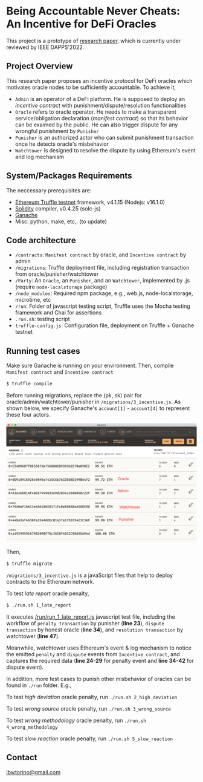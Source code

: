 # Being Accountable Never Cheats: An Incentive for DeFi Oracles
This project is a prototype of [research paper](https://lbwtorino.github.io/incentive.pdf), which
is currently under reviewed by IEEE DAPPS'2022. 

## Project Overview
This research paper proposes an incentive protocol for DeFi oracles which motivates oracle nodes to be sufficiently accountable. To achieve it,

- `Admin` is an operator of a DeFi platform. He is supposed to deploy an *incentive contract* with punishment/dispute/resolution functionalities
- `Oracle` refers to oracle operator. He needs to make a transparent service/obligation declaration (*manifest contract*) so that its behavior can be exaimed by the public. He can also trigger dispute for any wrongful punishment by `Punisher`
- `Punisher` is an authorized actor who can submit punishment transaction once he detects oracle's misbehavior
- `Watchtower` is designed to resolve the dispute by using Ethereum's event and log mechanism


## System/Packages Requirements

The neccessary prerequisites are:

- [Ethereum Truffle testnet](https://www.trufflesuite.com/docs/truffle/getting-started/installation) framework, v4.1.15 (Nodejs: v16.1.0)
- [Solidity](https://docs.soliditylang.org/en/v0.7.4/) compiler, v0.4.25 (solc-js)
- [Ganache](https://www.trufflesuite.com/ganache)
- Misc: python, make, etc,. (to update)

## Code architecture

- `/contracts`: `Manifest contract` by oracle, and `Incentive contract` by admin
- `/migrations`: Truffle deployment file, including registration transaction from oracle/punisher/watchtower 
- `/Party`: An `Oracle`, an `Punisher`, and an `Watchtower`, implemented by .js (require `node-localstorage` package)
- `/node_modules`: Required npm package, e.g., web.js, node-localstorage, microtime, etc
- `/run`: Folder of javascript testing script, Truffle uses the Mocha testing framework and Chai for assertions
- `.run.sh`: testing script
- `truffle-config.js`: Configuration file, deployment on Truffle + Ganache testnet

## Running test cases

Make sure Ganache is running on your environment. Then, compile `Manifest contract` and `Incentive contract`
```sh
$ truffle compile
```

Before running migrations, replace the (pk, sk) pair for oracle/admin/watchtower/punisher in `/migrations/3_incentive.js`. As shown below, we specify
Ganache's `account[1]` - `account[4]` to represent these four actors.

![Image1](./oracles/1migration.png)

Then, 
```sh
$ truffle migrate
```
`/migrations/3_incentive.js` is a javaScript files that help to deploy contracts to the Ethereum network.


To test *late report* oracle penalty,
```sh
$ ./run.sh 1_late_report
```
It executes [/run/run_1_late_report.js](https://github.com/lbwtorino/BANC-A-Being-Accountable-Never-Cheats-Incentive-for-DeFi-Oracles/blob/master/run/run_1_late_report.js) javascript test file, including the workflow of `penalty transaction` by punisher (**line 23**),
`dispute transaction` by honest oracle (**line 34**), and `resolution transaction` by watchtower (**line 47**). 

Meanwhile, watchtower uses Ethereum's event & log mechanism to notice the emitted `penalty` and `dispute` events from `Incentive contract`, and captures the required data (**line 24-29** for penalty event and **line 34-42** for dispute event). 

In addition, more test cases to punish other misbehavior of oracles can be found in `./run` folder. E.g.,

To test *high deviation* oracle penalty, run `./run.sh 2_high_deviation`

To test *wrong source* oracle penalty, run `./run.sh 3_wrong_source`

To test *wrong methodology* oracle penalty, run `./run.sh 4_wrong_methodology`

To test *slow reaction* oracle penalty, run `./run.sh 5_slow_reaction`


## Contact
lbwtorino@gmail.com
